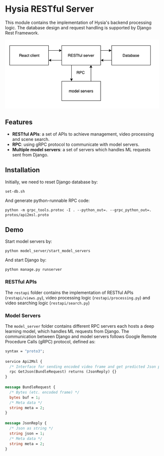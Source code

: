 # Hysia RESTful Server

This module contains the implementation of Hysia's backend processing logic. The database design 
and request handling is supported by Django Rest Framework.

![Alt text](static/media/server-system-architecture.jpg?raw=true "server system architecture")

## Features

- **RESTful APIs**: a set of APIs to achieve management, video processing and scene search.
- **RPC**: using gRPC protocol to communicate with model servers.
- **Multiple model servers**: a set of servers which handles ML requests sent from Django.

## Installation

Initially, we need to reset Django database by:
```shell script
set-db.sh
```
And generate python-runnable RPC code:
```shell script
python -m grpc_tools.protoc -I . --python_out=. --grpc_python_out=. protos/api2msl.proto
```

## Demo

Start model servers by:
```shell script
python model_server/start_model_servers
```

And start Django by:
```shell script
python manage.py runserver
```

### RESTful APIs

The `restapi` folder contains the implementation of RESTful APIs (`restapi/views.py`), video processing logic (`restapi/processing.py`) 
and video searching logic (`restapi/search.py`)

### Model Servers

The `model_server` folder contains different RPC servers each hosts a deep learning model, which handles ML
requests from Django. The communication between Django and model servers follows Google Remote Procedure Calls (gRPC) protocol, defined as:
```proto
syntax = "proto3";

service Api2Msl {
  /* Interface for sending encoded video frame and get predicted Json path */
  rpc GetJson(BundleRequest) returns (JsonReply) {}
}

message BundleRequest {
  /* Bytes (etc. encoded frame) */
  bytes buf = 1;
  /* Meta data */
  string meta = 2;
}

message JsonReply {
  /* Json as string */
  string json = 1;
  /* Meta data */
  string meta = 2;
}
```

